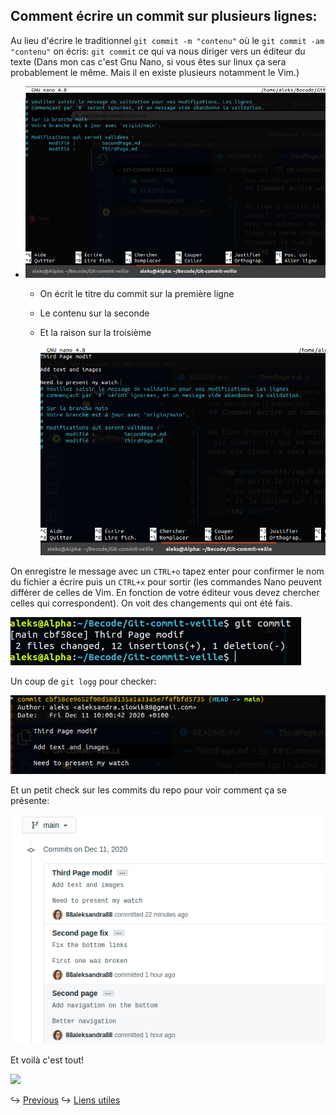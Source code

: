 ## Comment écrire un commit sur plusieurs lignes:

Au lieu d'écrire le traditionnel `git commit -m "contenu"` où le `git commit -am "contenu"` on écris: `git commit` ce qui va nous diriger vers un éditeur du texte (Dans mon cas c'est Gnu Nano, si vous êtes sur linux ça sera probablement le même. Mais il en existe plusieurs notamment le Vim.)

- <img src="assets/img/5.png">

  - On écrit le titre du commit sur la première ligne
  - Le contenu sur la seconde
  - Et la raison sur la troisième

    <img src="assets/img/6.png">

On enregistre le message avec un `CTRL+o` tapez enter pour confirmer le nom du fichier a écrire puis un `CTRL+x` pour sortir (les commandes Nano peuvent différer de celles de Vim. En fonction de votre éditeur vous devez chercher celles qui correspondent). On voit des changements qui ont été fais.

<img src="assets/img/7.png">

Un coup de `git logg` pour checker:

<img src="assets/img/8.png">

Et un petit check sur les commits du repo pour voir comment ça se présente:

<img src="assets/img/9.png">

Et voilà c'est tout!

<img src="https://c.tenor.com/NWqisN5ga_MAAAAC/voila-iron-man.gif">

↪ [Previous](SecondPage.md)
↪ [Liens utiles](FourthPage.md)

